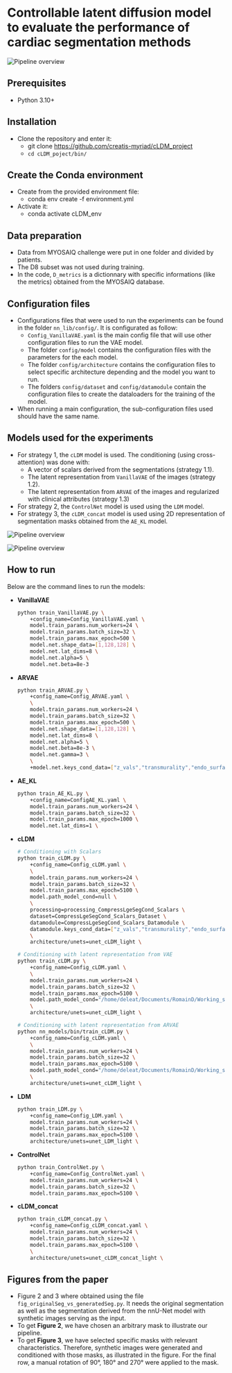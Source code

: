 # Controllable latent diffusion model to evaluate the performance of cardiac segmentation methods


![Pipeline overview](./figures/fig1_pipeline.png "Figure 1.")



## Prerequisites
- Python 3.10+


## Installation
- Clone the repository and enter it:
    - git clone <https://github.com/creatis-myriad/cLDM_project>
    - `cd cLDM_poject/bin/`


## Create the Conda environment
- Create from the provided environment file:
    - conda env create -f environment.yml
- Activate it:
    - conda activate cLDM_env


## Data preparation
- Data from MYOSAIQ challenge were put in one folder and divided by patients.
- The D8 subset was not used during training.
- In the code, `D_metrics` is a dictionnary with specific informations (like the metrics) obtained from the MYOSAIQ database.


## Configuration files
- Configurations files that were used to run the experiments can be found in the folder `nn_lib/config/`. It is configurated as follow:
    - `Config_VanillaVAE.yaml` is the main config file that will use other configuration files to run the VAE model.
    - The folder `config/model` contains the configuration files with the parameters for the each model.
    - The folder `config/architecture` contains the configuration files to select specific architecture depending and the model you want to run.
    - The folders `config/dataset` and `config/datamodule` contain the configuration files to create the dataloaders for the training of the model.
- When running a main configuration, the sub-configuration files used should have the same name.


## Models used for the experiments
- For strategy 1, the `cLDM` model is used. The conditioning (using cross-attention) was done with:
    - A vector of scalars derived from the segmentations (strategy 1.1).
    - The latent representation from `VanillaVAE` of the images (strategy 1.2). 
    - The latent representation from `ARVAE` of the images and regularized with clinical attributes (strategy 1.3)
- For strategy 2, the `ControlNet` model is used using the `LDM` model.
- For strategy 3, the `cLDM_concat` model is used using 2D representation of segmentation masks obtained from the `AE_KL` model.


![Pipeline overview](./figures/Dice_segGen_v2.png "Figure 2.")

![Pipeline overview](./figures/qualitative_result_v4.png "Figure 3.")


## How to run
Below are the command lines to run the models:
- **VanillaVAE**

    ```bash
    python train_VanillaVAE.py \
        +config_name=Config_VanillaVAE.yaml \
        model.train_params.num_workers=24 \
        model.train_params.batch_size=32 \
        model.train_params.max_epoch=500 \
        model.net.shape_data=[1,128,128] \
        model.net.lat_dims=8 \
        model.net.alpha=5 \
        model.net.beta=8e-3
    ```

- **ARVAE**

    ```bash
    python train_ARVAE.py \
        +config_name=Config_ARVAE.yaml \
        \
        model.train_params.num_workers=24 \
        model.train_params.batch_size=32 \
        model.train_params.max_epoch=500 \
        model.net.shape_data=[1,128,128] \
        model.net.lat_dims=8 \
        model.net.alpha=5 \
        model.net.beta=8e-3 \
        model.net.gamma=3 \
        \
        +model.net.keys_cond_data=["z_vals","transmurality","endo_surface_length","infarct_size_2D"] \
    ```

- **AE_KL**

    ```bash
    python train_AE_KL.py \
        +config_name=ConfigAE_KL.yaml \
        model.train_params.num_workers=24 \
        model.train_params.batch_size=32 \
        model.train_params.max_epoch=1000 \
        model.net.lat_dims=1 \
    ```

- **cLDM**

    ```bash
    # Conditioning with Scalars
    python train_cLDM.py \
        +config_name=Config_cLDM.yaml \
        \
        model.train_params.num_workers=24 \
        model.train_params.batch_size=32 \
        model.train_params.max_epoch=5100 \
        model.path_model_cond=null \
        \
        processing=processing_CompressLgeSegCond_Scalars \
        dataset=CompressLgeSegCond_Scalars_Dataset \
        datamodule=CompressLgeSegCond_Scalars_Datamodule \
        datamodule.keys_cond_data=["z_vals","transmurality","endo_surface_length","infarct_size_2D"] \
        \
        architecture/unets=unet_cLDM_light \

    ```

    ```bash
    # Conditioning with latent representation from VAE 
    python train_cLDM.py \
        +config_name=Config_cLDM.yaml \
        \
        model.train_params.num_workers=24 \
        model.train_params.batch_size=32 \
        model.train_params.max_epoch=5100 \
        model.path_model_cond="/home/deleat/Documents/RomainD/Working_space/NN_models/training_Pytorch/training_VAE/training_LgeMyosaiq_v2/2025-01-06 10:13:45_106e_img_base" \
        \
        architecture/unets=unet_cLDM_light \

    ```

    ```bash
    # Conditioning with latent representation from ARVAE
    python nn_models/bin/train_cLDM.py \
        +config_name=Config_cLDM.yaml \
        \
        model.train_params.num_workers=24 \
        model.train_params.batch_size=32 \
        model.train_params.max_epoch=5100 \
        model.path_model_cond="/home/deleat/Documents/RomainD/Working_space/NN_models/training_Pytorch/training_ARVAE/training_LgeMyosaiq_v2/2025-01-06 14:23:29_72e_img_base" \
        \
        architecture/unets=unet_cLDM_light \
    ```

- **LDM**

    ```bash
    python train_LDM.py \
        +config_name=Config_LDM.yaml \
        model.train_params.num_workers=24 \
        model.train_params.batch_size=32 \
        model.train_params.max_epoch=5100 \
        architecture/unets=unet_LDM_light \
    ```

- **ControlNet**

    ```bash
    python train_ControlNet.py \
        +config_name=Config_ControlNet.yaml \
        model.train_params.num_workers=24 \
        model.train_params.batch_size=32 \
        model.train_params.max_epoch=5100 \
    ```

- **cLDM_concat**

    ```bash
    python train_cLDM_concat.py \
        +config_name=Config_cLDM_concat.yaml \
        model.train_params.num_workers=24 \
        model.train_params.batch_size=32 \
        model.train_params.max_epoch=5100 \
        \
        architecture/unets=unet_cLDM_concat_light \
    ```


## Figures from the paper
- Figure 2 and 3 where obtained using the file `fig_originalSeg_vs_generatedSeg.py`. It needs the original segmentation as well as the segmentation derived from the nnU-Net model with synthetic images serving as the input.
- To get **Figure 2**, we have chosen an arbitrary mask to illustrate our pipeline.
- To get **Figure 3**, we have selected specific masks with relevant characteristics. Therefore, synthetic images were generated and conditioned with those masks, as illustrated in the figure. For the final row, a manual rotation of 90°, 180° and 270° were applied to the mask.









